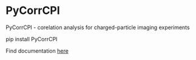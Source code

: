 # PyCorrCPI
PyCorrCPI - corelation analysis for charged-particle imaging experiments

pip install PyCorrCPI

Find documentation [here](https://htmlpreview.github.io/?https://github.com/f-allum/PyCorrCPI/blob/main/docs/_build/html/index.html)

